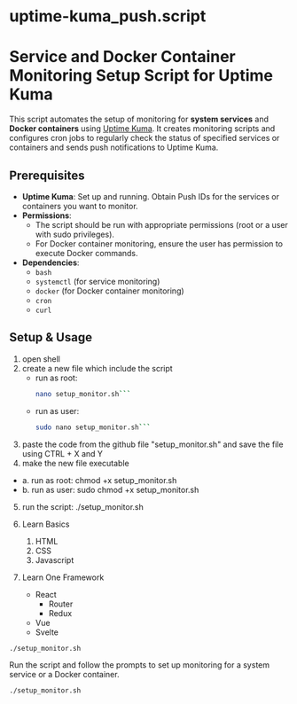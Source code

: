 # uptime-kuma_push.script

# Service and Docker Container Monitoring Setup Script for Uptime Kuma

This script automates the setup of monitoring for **system services** and **Docker containers** using [Uptime Kuma](https://github.com/louislam/uptime-kuma). It creates monitoring scripts and configures cron jobs to regularly check the status of specified services or containers and sends push notifications to Uptime Kuma.

## Prerequisites

- **Uptime Kuma**: Set up and running. Obtain Push IDs for the services or containers you want to monitor.
- **Permissions**:
  - The script should be run with appropriate permissions (root or a user with sudo privileges).
  - For Docker container monitoring, ensure the user has permission to execute Docker commands.
- **Dependencies**:
  - `bash`
  - `systemctl` (for service monitoring)
  - `docker` (for Docker container monitoring)
  - `cron`
  - `curl`

## Setup & Usage

1. open shell
2. create a new file which include the script
   - run as root:
     ```bash
     nano setup_monitor.sh```
   - run as user:
     ```bash
     sudo nano setup_monitor.sh```
4. paste the code from the github file "setup_monitor.sh" and save the file using CTRL + X and Y
5. make the new file executable
  - a. run as root: chmod +x setup_monitor.sh
  - b. run as user: sudo chmod +x setup_monitor.sh
5. run the script: ./setup_monitor.sh

1. Learn Basics
   1. HTML
   2. CSS
   7. Javascript
2. Learn One Framework
   - React 
     - Router
     - Redux
   * Vue
   + Svelte
  
```bash
./setup_monitor.sh
```

Run the script and follow the prompts to set up monitoring for a system service or a Docker container.

```bash
./setup_monitor.sh

